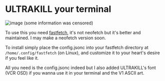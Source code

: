 # ULTRAKILL your terminal

![image](https://github.com/clairedotpng/ULTRAKILL-fetch/blob/main/showcase.png)
(some information was censored)

To use this you need [fastfetch](https://github.com/fastfetch-cli/fastfetch), it's not neofetch but it's better and maintained. I may make a neofetch version soon.

To install simply place the config.jsonc into your fastfetch directory at `/home/.config/fastfetch` (on Linux), and customize it to your heart's desire if you feel like it. 

All you need is the config.jsonc indeed but I also added ULTRAKILL's font (VCR OSD) if you wanna use it in your terminal and the V1 ASCII art.
